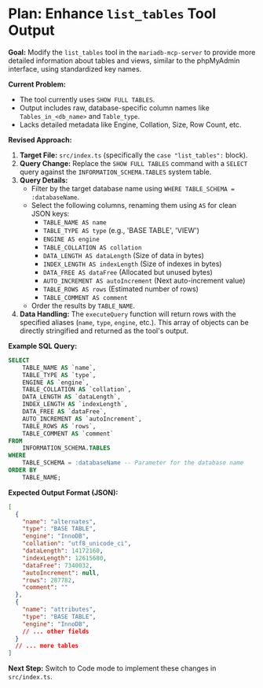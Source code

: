 # Plan: Enhance `list_tables` Tool Output

**Goal:** Modify the `list_tables` tool in the `mariadb-mcp-server` to provide more detailed information about tables and views, similar to the phpMyAdmin interface, using standardized key names.

**Current Problem:**
- The tool currently uses `SHOW FULL TABLES`.
- Output includes raw, database-specific column names like `Tables_in_<db_name>` and `Table_type`.
- Lacks detailed metadata like Engine, Collation, Size, Row Count, etc.

**Revised Approach:**
1.  **Target File:** `src/index.ts` (specifically the `case "list_tables":` block).
2.  **Query Change:** Replace the `SHOW FULL TABLES` command with a `SELECT` query against the `INFORMATION_SCHEMA.TABLES` system table.
3.  **Query Details:**
    *   Filter by the target database name using `WHERE TABLE_SCHEMA = :databaseName`.
    *   Select the following columns, renaming them using `AS` for clean JSON keys:
        *   `TABLE_NAME AS name`
        *   `TABLE_TYPE AS type` (e.g., 'BASE TABLE', 'VIEW')
        *   `ENGINE AS engine`
        *   `TABLE_COLLATION AS collation`
        *   `DATA_LENGTH AS dataLength` (Size of data in bytes)
        *   `INDEX_LENGTH AS indexLength` (Size of indexes in bytes)
        *   `DATA_FREE AS dataFree` (Allocated but unused bytes)
        *   `AUTO_INCREMENT AS autoIncrement` (Next auto-increment value)
        *   `TABLE_ROWS AS rows` (Estimated number of rows)
        *   `TABLE_COMMENT AS comment`
    *   Order the results by `TABLE_NAME`.
4.  **Data Handling:** The `executeQuery` function will return rows with the specified aliases (`name`, `type`, `engine`, etc.). This array of objects can be directly stringified and returned as the tool's output.

**Example SQL Query:**

```sql
SELECT
    TABLE_NAME AS `name`,
    TABLE_TYPE AS `type`,
    ENGINE AS `engine`,
    TABLE_COLLATION AS `collation`,
    DATA_LENGTH AS `dataLength`,
    INDEX_LENGTH AS `indexLength`,
    DATA_FREE AS `dataFree`,
    AUTO_INCREMENT AS `autoIncrement`,
    TABLE_ROWS AS `rows`,
    TABLE_COMMENT AS `comment`
FROM
    INFORMATION_SCHEMA.TABLES
WHERE
    TABLE_SCHEMA = :databaseName -- Parameter for the database name
ORDER BY
    TABLE_NAME;
```

**Expected Output Format (JSON):**

```json
[
  {
    "name": "alternates",
    "type": "BASE TABLE",
    "engine": "InnoDB",
    "collation": "utf8_unicode_ci",
    "dataLength": 14172160,
    "indexLength": 12615680,
    "dataFree": 7340032,
    "autoIncrement": null,
    "rows": 287782,
    "comment": ""
  },
  {
    "name": "attributes",
    "type": "BASE TABLE",
    "engine": "InnoDB",
    // ... other fields
  }
  // ... more tables
]
```

**Next Step:** Switch to Code mode to implement these changes in `src/index.ts`.